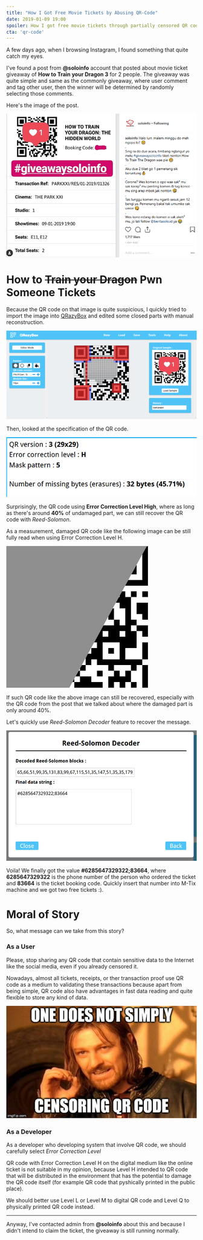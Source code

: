 ```yaml
---
title: "How I Got Free Movie Tickets by Abusing QR-Code"
date: 2019-01-09 19:00
spoiler: How I got free movie tickets through partially censored QR code
cta: 'qr-code'
---
```



A few days ago, when I browsing Instagram, I found something that quite catch my eyes.

I've found a post from **@soloinfo** account that posted about movie ticket giveaway of **How to Train your Dragon 3** for 2 people. The giveaway was quite simple and same as the commonly giveaway, where user comment and tag other user, then the winner will be determined by randomly selecting those comments.

Here's the image of the post.

![Instagram Post](./instagram-post.png)

# How to ~~Train your Dragon~~ Pwn Someone Tickets

Because the QR code on that image is quite suspicious, I quickly tried to import the image into [QRazyBox](https://merricx.github.io/qrazybox/) and edited some closed parts with manual reconstruction.

![Reconstructing QR code](./reconstructing-qr.png)

Then, looked at the specification of the QR code.

![QR Specification](./qr-specification.png)

Surprisingly, the QR code using **Error Correction Level High**, where as long as there's around **40%** of undamaged part, we can still recover the QR code with *Reed-Solomon*. 

As a measurement, damaged QR code like the following image can be still fully read when using Error Correction Level H.

![Broken QR code](./broken-qr.png)

If such QR code like the above image can still be recovered, especially with the QR code from the post that we talked about where the damaged part is only around 40%.

Let's quickly use *Reed-Solomon Decoder* feature to recover the message.

![Reed-Solomon Decoding](./reed-solomon-decoding.png)

Voila! We finally got the value **#6285647329322;83664**, where **6285647329322** is the phone number of the person who ordered the ticket and **83664** is the ticket booking code. Quickly insert that number into M-Tix machine and we got two free tickets :).

# Moral of Story

So, what message can we take from this story?

### As a User

Please, stop sharing any QR code that contain sensitive data to the Internet like the social media, even if you already censored it.

Nowadays, almost all tickets, receipts, or ther transaction proof use QR code as a medium to validating these transactions because apart from being simple, QR code also have advantages in fast data reading and quite flexible to store any kind of data.

![One Does not Simply](./2qiddz.jpg)

### As a Developer

As a developer who developing system that involve QR code, we should carefully select *Error Correction Level*

QR code with Error Correction Level H on the digital medium like the online ticket is not suitable in my opinion, because Level H intended to QR code that will be distributed in the environment that has the potential to damage the QR code itself (for example QR code that pyshically printed in the public place).

We should better use Level L or Level M to digital QR code and Level Q to physically printed QR code instead.

---

Anyway, I've contacted admin from **@soloinfo** about this and because I didn't intend to claim the ticket, the giveaway is still running normally.